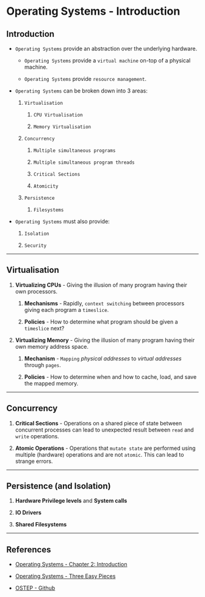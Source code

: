 # Operating Systems - Introduction

## Introduction

* `Operating Systems` provide an abstraction over the underlying hardware.

    * `Operating Systems` provide a `virtual machine` on-top of a physical machine.

    * `Operating Systems` provide `resource management`.

* `Operating Systems` can be broken down into 3 areas:

    1. `Virtualisation`

        1. `CPU Virtualisation`

        2. `Memory Virtualisation`

    2. `Concurrency`

        1. `Multiple simultaneous programs`

        2. `Multiple simultaneous program threads`

        3. `Critical Sections`

        4. `Atomicity`

    3. `Persistence`

        1. `Filesystems`

* `Operating Systems` must also provide:

    1. `Isolation`

    2. `Security`

---

## Virtualisation

1. __Virtualizing CPUs__ - Giving the illusion of many program having their own processors.

    1. __Mechanisms__ - Rapidly, `context switching` between processors giving each program a `timeslice`.

    2. __Policies__ - How to determine what program should be given a `timeslice` next?

2. __Virtualizing Memory__ - Giving the illusion of many program having their own memory address space.

    1. __Mechanism__ - `Mapping` _physical addresses_ to _virtual addresses_  through `pages`.

    2. __Policies__ - How to determine when and how to cache, load, and save the mapped memory.
    
---

## Concurrency

1. __Critical Sections__ - Operations on a shared piece of state between concurrent processes can lead to unexpected result between `read` and `write` operations.

2. __Atomic Operations__ - Operations that `mutate state` are performed using multiple (hardware) operations and are not `atomic`. This can lead to strange errors.

---

## Persistence (and Isolation)

1. __Hardware Privilege levels__ and __System calls__

2. __IO Drivers__

3. __Shared Filesystems__


---

## References

* [Operating Systems - Chapter 2: Introduction](http://pages.cs.wisc.edu/~remzi/OSTEP/intro.pdf)

* [Operating Systems - Three Easy Pieces](http://pages.cs.wisc.edu/~remzi/OSTEP/)

* [OSTEP - Github](https://github.com/remzi-arpacidusseau/ostep-code)